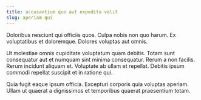 ```yaml
---
title: accusantium quo aut expedita velit
slug: aperiam qui
---
```


Doloribus nesciunt qui officiis quos. Culpa nobis non quo harum. Ex voluptatibus et doloremque. Dolores voluptas aut omnis.

Ut molestiae omnis cupiditate voluptatum quam debitis. Totam sunt consequatur aut et numquam sint minima consequatur. Rerum a non facilis. Rerum incidunt aliquam et. Voluptate ab ullam et repellat. Debitis ipsum commodi repellat suscipit et in ratione qui.

Quia fugit eaque ipsum officia. Excepturi corporis quia voluptas aperiam. Ullam ut quaerat a dignissimos et temporibus quaerat praesentium totam.
